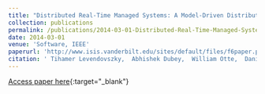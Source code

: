 ```yaml
---
title: "Distributed Real-Time Managed Systems: A Model-Driven Distributed Secure Information Architecture Platform for Managed Embedded Systems"
collection: publications
permalink: /publications/2014-03-01-Distributed-Real-Time-Managed-Systems-A-Model-Driven-Distributed-Secure-Information-Architecture-Platform-for-Managed-Embedded-Systems
date: 2014-03-01
venue: 'Software, IEEE'
paperurl: 'http://www.isis.vanderbilt.edu/sites/default/files/f6paper.pdf'
citation: ' Tihamer Levendovszky,  Abhishek Dubey,  William Otte,  Daniel Balasubramanian,  Alessandro Coglio,  Sandor Nyako,  William Emfinger,  Pranav Kumar,  Aniruddha Gokhale,  Gabor Karsai, &quot;Distributed Real-Time Managed Systems: A Model-Driven Distributed Secure Information Architecture Platform for Managed Embedded Systems.&quot; Software, IEEE, 2014.'
---
```

[Access paper here](http://www.isis.vanderbilt.edu/sites/default/files/f6paper.pdf){:target="_blank"}
